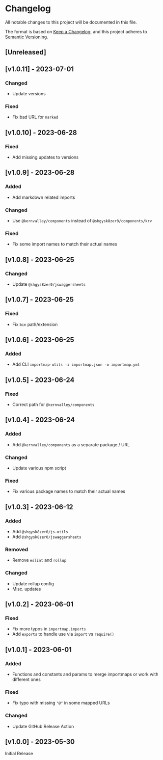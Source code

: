 # Changelog
All notable changes to this project will be documented in this file.

The format is based on [Keep a Changelog](https://keepachangelog.com/en/1.0.0/),
and this project adheres to [Semantic Versioning](https://semver.org/spec/v2.0.0.html).

## [Unreleased]

## [v1.0.11] - 2023-07-01

### Changed
- Update versions

### Fixed
- Fix bad URL for `marked`

## [v1.0.10] - 2023-06-28

### Fixed
- Add missing updates to versions

## [v1.0.9] - 2023-06-28

### Added
- Add markdown related imports

### Changed
- Use `@kernvalley/components` instead of `@shgysk8zer0/components/krv`

### Fixed
- Fix some import names to match their actual names

## [v1.0.8] - 2023-06-25

### Changed
- Update `@shgys8zer0/jswaggersheets`

## [v1.0.7] - 2023-06-25

### Fixed
- Fix `bin` path/extension

## [v1.0.6] - 2023-06-25

### Added
- Add CLI `importmap-utils -i importmap.json -o importmap.yml`

## [v1.0.5] - 2023-06-24

### Fixed
- Correct path for `@kernvalley/components`

## [v1.0.4] - 2023-06-24

### Added
- Add `@kernvalley/components` as a separate package / URL

### Changed
- Update various npm script

### Fixed
- Fix various package names to match their actual names

## [v1.0.3] - 2023-06-12

### Added
- Add `@shgysk8zer0/js-utils`
- Add `@shgysk8zer0/jswaggersheets`

### Removed
- Remove `eslint` and `rollup`

### Changed
- Update rollup config
- Misc. updates

## [v1.0.2] - 2023-06-01

### Fixed
- Fix more typos in `importmap.imports`
- Add `exports` to handle use via `import` vs `require()`

## [v1.0.1] - 2023-06-01

### Added
- Functions and constants and params to merge importmaps or work with different ones

### Fixed
- Fix typo with missing `"@"` in some mapped URLs

### Changed
- Update GitHub Release Action

## [v1.0.0] - 2023-05-30

Initial Release
